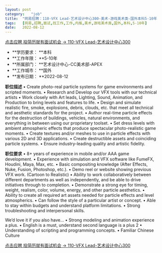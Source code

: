 ```yaml
---
layout:	post
category:	"job"
title:	"网易招聘：110-VFX Lead-艺术设计中心300-美术-游戏美术类-国外本科5-10年"
tags:	[网易,招聘,面试,找工作,工作,内推,美术,游戏美术类,国外,本科,5-10年]
date:	2022-08-12
---
```


[点击应聘 投简历就有面试机会 -> 110-VFX Lead-艺术设计中心300](http://mobile.bole.netease.com/bole/boleDetail?id=41412&employeeId=346f03c3cda5f04c&key=all)



- **学历要求： **本科
- **工作年限： **5-10年
- **所属部门： **艺术设计中心-CC美术部-APEX
- **工作城市： **国外
- **发布日期： **2022-08-12



**职位描述**
• Create photo-real particle systems for game environments and scripted moments.
• Research and Develop our VFX tools with our technical artists 
• Work closely with Art leads, Lighting, Sound, Animation, and Production to bring levels and features to life.
• Design and simulate realistic fire, smoke, explosions, debris, clouds, etc. that meet all technical and aesthetic standards for the project.
• Author real-time particle effects for the destruction of buildings, vehicles, natural environments, and everything in between using our proprietary toolset.
• Set dress levels with ambient atmospheric effects that produce spectacular photo-realistic game moments.
• Create textures and/or meshes to use in particle effects with various 2D and 3D applications.
• Create destructible assets and coinciding particle systems.
• Ensure industry-leading quality and artistic fidelity.



**职位要求**
• 8+ years of experience in mobile and/or AAA game development.
• Experience with simulation and VFX software like FumeFX, Houdini, Maya, Max, etc.
• Basic compositing knowledge (After Effects, Nuke, Fusion, Photoshop, etc.).
• Demo reel or website showing previous VFX work. (Cartoon to Realistic)
• Ability to work collaboratively between different departments as well as independently, and be able to drive initiatives through to completion.
• Demonstrate a strong eye for timing, weight, realism, color, volume, energy, and other particle aesthetics.
• Ability to create all required art assets needed for particle effects and level atmospherics.
• Can follow the style of a particular artist or concept.
• Able to stay within budgets and understand platform limitations.
• Strong troubleshooting and interpersonal skills.

We’d love it if you also have…
• Strong modeling and animation experience a plus.
• English is a must, understand second language is a plus 2
• Understanding of scripting and programming concepts.
• Familiar Chinese Culture



[点击应聘 投简历就有面试机会 -> 110-VFX Lead-艺术设计中心300](http://mobile.bole.netease.com/bole/boleDetail?id=41412&employeeId=346f03c3cda5f04c&key=all)